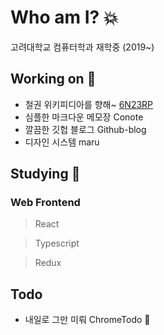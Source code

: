 # Who am I? :boom:

고려대학교 컴퓨터학과 재학중 (2019~)

## Working on :milky_way:

* 철권 위키피디아를 향해~ [6N23RP](https:6N23rp.com) 
* 심플한 마크다운 메모장 Conote
* 깔끔한 깃헙 블로그 Github-blog
* 디자인 시스템 maru

## Studying :hibiscus:

### Web Frontend

>React 

>Typescript 

>Redux



## Todo

* 내일로 그만 미뤄 ChromeTodo :full_moon_with_face:
